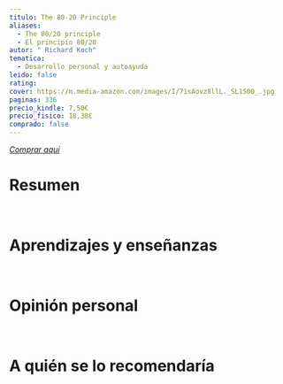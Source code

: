 ```yaml
---
titulo: The 80-20 Principle
aliases:
  - The 80/20 principle
  - El principio 80/20
autor: " Richard Koch"
tematica:
  - Desarrollo personal y autoayuda
leido: false
rating: 
cover: https://m.media-amazon.com/images/I/71sAovz8llL._SL1500_.jpg
paginas: 336
precio_kindle: 7,50€
precio_fisico: 18,38€
comprado: false
---
```


*[Comprar aquí](https://www.amazon.es/80-Principle-Expanded-Updated-Achieving/dp/0385491743/ref=sr_1_2?__mk_es_ES=ÅMÅŽÕÑ&crid=MBEKOKAEPHRH&keywords=The+80%2F20+Principle&qid=1700602726&sprefix=the+80%2F20+principle%2Caps%2C88&sr=8-2)*

# Resumen


<br>

# Aprendizajes y enseñanzas


<br>


# Opinión personal


<br>

# A quién se lo recomendaría


